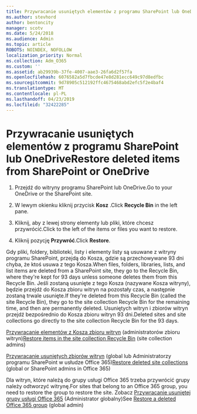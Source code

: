 ```yaml
---
title: Przywracanie usuniętych elementów z programu SharePoint lub OneDrive
ms.author: stevhord
author: bentoncity
manager: scotv
ms.date: 5/24/2018
ms.audience: Admin
ms.topic: article
ROBOTS: NOINDEX, NOFOLLOW
localization_priority: Normal
ms.collection: Adm_O365
ms.custom: ''
ms.assetid: ab29939b-37fe-4007-aae3-26fa6d2f57fa
ms.openlocfilehash: 6076582a5d7fbcde47e8d281ecc649c97d8edfbc
ms.sourcegitcommit: 9d78905c512192ffc4675468abd2efc5f2e4baf4
ms.translationtype: MT
ms.contentlocale: pl-PL
ms.lasthandoff: 04/23/2019
ms.locfileid: "32422285"
---
```

# <a name="restore-deleted-items-from-sharepoint-or-onedrive"></a><span data-ttu-id="c09c8-102">Przywracanie usuniętych elementów z programu SharePoint lub OneDrive</span><span class="sxs-lookup"><span data-stu-id="c09c8-102">Restore deleted items from SharePoint or OneDrive</span></span>

1. <span data-ttu-id="c09c8-103">Przejdź do witryny programu SharePoint lub OneDrive.</span><span class="sxs-lookup"><span data-stu-id="c09c8-103">Go to your OneDrive or the SharePoint site.</span></span>
    
2. <span data-ttu-id="c09c8-104">W lewym okienku kliknij przycisk **Kosz** .</span><span class="sxs-lookup"><span data-stu-id="c09c8-104">Click **Recycle Bin** in the left pane.</span></span> 
    
3. <span data-ttu-id="c09c8-105">Kliknij, aby z lewej strony elementy lub pliki, które chcesz przywrócić.</span><span class="sxs-lookup"><span data-stu-id="c09c8-105">Click to the left of the items or files you want to restore.</span></span>
    
4. <span data-ttu-id="c09c8-106">Kliknij pozycję **Przywróć**.</span><span class="sxs-lookup"><span data-stu-id="c09c8-106">Click **Restore**.</span></span> 
    
<span data-ttu-id="c09c8-107">Gdy pliki, foldery, biblioteki, listy i elementy listy są usuwane z witryny programu SharePoint, przejdą do Kosza, gdzie są przechowywane 93 dni chyba, że ktoś usuwa z tego Kosza.</span><span class="sxs-lookup"><span data-stu-id="c09c8-107">When files, folders, libraries, lists, and list items are deleted from a SharePoint site, they go to the Recycle Bin, where they're kept for 93 days unless someone deletes them from this Recycle Bin.</span></span> <span data-ttu-id="c09c8-108">Jeśli zostaną usunięte z tego Kosza (nazywane Kosza witryny), będzie przejdź do Kosza zbioru witryn na pozostały czas, a następnie zostaną trwale usunięte.</span><span class="sxs-lookup"><span data-stu-id="c09c8-108">If they're deleted from this Recycle Bin (called the site Recycle Bin), they go to the site collection Recycle Bin for the remaining time, and then are permanently deleted.</span></span> <span data-ttu-id="c09c8-109">Usuniętych witryn i zbiorów witryn przejdź bezpośrednio do Kosza zbioru witryn 93 dni.</span><span class="sxs-lookup"><span data-stu-id="c09c8-109">Deleted sites and site collections go directly to the site collection Recycle Bin for the 93 days.</span></span>
  
<span data-ttu-id="c09c8-110">[Przywracanie elementów z Kosza zbioru witryn](https://go.microsoft.com/fwlink/?linkid=867800) (administratorów zbioru witryn)</span><span class="sxs-lookup"><span data-stu-id="c09c8-110">[Restore items in the site collection Recycle Bin](https://go.microsoft.com/fwlink/?linkid=867800) (site collection admins)</span></span> 
  
<span data-ttu-id="c09c8-111">[Przywracanie usuniętych zbiorów witryn](https://go.microsoft.com/fwlink/?linkid=867660) (global lub Administratorzy programu SharePoint w usłudze Office 365)</span><span class="sxs-lookup"><span data-stu-id="c09c8-111">[Restore deleted site collections](https://go.microsoft.com/fwlink/?linkid=867660) (global or SharePoint admins in Office 365)</span></span> 
  
<span data-ttu-id="c09c8-112">Dla witryn, które należą do grupy usługi Office 365 trzeba przywrócić grupy należy odtworzyć witrynę.</span><span class="sxs-lookup"><span data-stu-id="c09c8-112">For sites that belong to an Office 365 group, you need to restore the group to restore the site.</span></span> <span data-ttu-id="c09c8-113">Zobacz [Przywracanie usuniętej grupy usługi Office 365](https://go.microsoft.com/fwlink/?linkid=867802) (Administrator globalny)</span><span class="sxs-lookup"><span data-stu-id="c09c8-113">See [Restore a deleted Office 365 group](https://go.microsoft.com/fwlink/?linkid=867802) (global admin)</span></span> 
  

